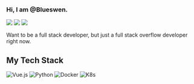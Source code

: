 ### Hi, I am @Blueswen.

<a target="_blank" href="https://www.linkedin.com/in/blueswen/"><img src="https://img.shields.io/badge/-LinkedIn-0072b1?logo=linkedin&style=flat-square"/></a>
<a target="_blank" href="https://blueswen.github.io/"><img src="https://img.shields.io/badge/-Blog-00b894?logo=Jekyll&style=flat-square"/></a>
<a target="_blank" href="https://dev.to/blueswen"><img src="https://img.shields.io/badge/-dev.to-2d3436?logo=devdotto&style=flat-square"/></a>


Want to be a full stack developer, but just a full stack overflow developer right now.

## My Tech Stack

![Vue.js](https://img.shields.io/badge/-Vue.js-2c3e50?style=flat-square&logo=vuedotjs)
![Python](https://img.shields.io/badge/-Python-3776AB?style=flat-square&logo=python&logoColor=white)
![Docker](https://img.shields.io/badge/-Docker-2496ED?style=flat-square&logo=docker&logoColor=white)
![K8s](https://img.shields.io/badge/-Kubernetes-326CE5?style=flat-square&logo=kubernetes&logoColor=white)
